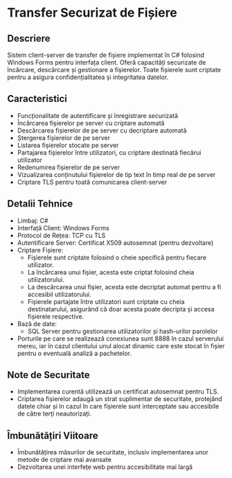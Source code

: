 # Transfer Securizat de Fișiere

## Descriere
Sistem client-server de transfer de fișiere implementat în C# folosind Windows Forms pentru interfața client. Oferă capacități securizate de încărcare, descărcare și gestionare a fișierelor. Toate fișierele sunt criptate pentru a asigura confidențialitatea și integritatea datelor. 

## Caracteristici
- Funcționalitate de autentificare și înregistrare securizată
- Încărcarea fișierelor pe server cu criptare automată
- Descărcarea fișierelor de pe server cu decriptare automată
- Ștergerea fișierelor de pe server
- Listarea fișierelor stocate pe server
- Partajarea fișierelor între utilizatori, cu criptare destinată fiecărui utilizator
- Redenumirea fișierelor de pe server
- Vizualizarea conținutului fișierelor de tip text în timp real de pe server
- Criptare TLS pentru toată comunicarea client-server

## Detalii Tehnice
- Limbaj: C#
- Interfață Client: Windows Forms
- Protocol de Rețea: TCP cu TLS
- Autentificare Server: Certificat X509 autosemnat (pentru dezvoltare)
- Criptare Fișiere: 
  - Fișierele sunt criptate folosind o cheie specifică pentru fiecare utilizator.
  - La încărcarea unui fișier, acesta este criptat folosind cheia utilizatorului.
  - La descărcarea unui fișier, acesta este decriptat automat pentru a fi accesibil utilizatorului.
  - Fișierele partajate între utilizatori sunt criptate cu cheia destinatarului, asigurând că doar acesta poate decripta și accesa fișierele respective.
- Bază de date:
  -  SQL Server pentru gestionarea utilizatorilor și hash-urilor parolelor
- Porturile pe care se realizează conexiunea sunt 8888 în cazul serverului mereu, iar în cazul clientului unul alocat dinamic care este stocat în fișier pentru o eventuală analiză a pachetelor.

## Note de Securitate
- Implementarea curentă utilizează un certificat autosemnat pentru TLS.
- Criptarea fișierelor adaugă un strat suplimentar de securitate, protejând datele chiar și în cazul în care fișierele sunt interceptate sau accesibile de către terți neautorizați.

## Îmbunătățiri Viitoare
- Îmbunătățirea măsurilor de securitate, inclusiv implementarea unor metode de criptare mai avansate
- Dezvoltarea unei interfețe web pentru accesibilitate mai largă
